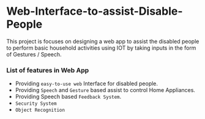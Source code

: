 # Web-Interface-to-assist-Disable-People
This project is focuses on designing a web app to assist the disabled people to perform basic household activities using IOT by 
taking inputs in the form of Gestures / Speech.

### List of features in Web App
* Providing `easy-to-use web` Interface for disabled people.
* Providing `Speech` and `Gesture` based assist to control Home Appliances.
* Providing Speech based `Feedback System`.
* `Security System`
* `Object Recognition`

